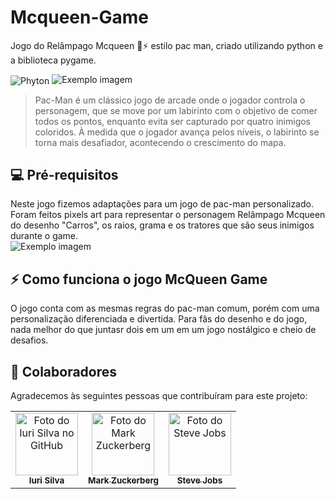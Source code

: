 # Mcqueen-Game
Jogo do Relâmpago Mcqueen 🚗⚡ estilo pac man, criado utilizando python e a biblioteca pygame.

<img align="center" alt="Phyton" src="https://img.shields.io/badge/Python-3776AB?style=for-the-badge&logo=python&logoColor=white"/>

<img src="imagem.png" alt="Exemplo imagem">

> Pac-Man é um clássico jogo de arcade onde o jogador controla o personagem, que se move por um labirinto com o objetivo de comer todos os pontos, enquanto evita ser capturado por quatro inimigos coloridos. À medida que o jogador avança pelos níveis, o labirinto se torna mais desafiador, acontecendo o crescimento do mapa. 

## 💻 Pré-requisitos

Neste jogo fizemos adaptações para um jogo de pac-man personalizado. Foram feitos pixels art para representar o personagem Relâmpago Mcqueen do desenho "Carros", os raios, grama e os tratores que são seus inimigos durante o game.  
<img src="imagem.png" alt="Exemplo imagem">

## ⚡ Como funciona o jogo McQueen Game

O jogo conta com as mesmas regras do pac-man comum, porém com uma personalização diferenciada e divertida. Para fâs do desenho e do jogo, nada melhor do que juntasr dois em um em um jogo nostálgico e cheio de desafios. 


## 🤝 Colaboradores

Agradecemos às seguintes pessoas que contribuíram para este projeto:

<table>
  <tr>
    <td align="center">
      <a href="#" title="defina o título do link">
        <img src="https://avatars3.githubusercontent.com/u/31936044" width="100px;" alt="Foto do Iuri Silva no GitHub"/><br>
        <sub>
          <b>Iuri Silva</b>
        </sub>
      </a>
    </td>
    <td align="center">
      <a href="#" title="defina o título do link">
        <img src="https://s2.glbimg.com/FUcw2usZfSTL6yCCGj3L3v3SpJ8=/smart/e.glbimg.com/og/ed/f/original/2019/04/25/zuckerberg_podcast.jpg" width="100px;" alt="Foto do Mark Zuckerberg"/><br>
        <sub>
          <b>Mark Zuckerberg</b>
        </sub>
      </a>
    </td>
    <td align="center">
      <a href="#" title="defina o título do link">
        <img src="https://miro.medium.com/max/360/0*1SkS3mSorArvY9kS.jpg" width="100px;" alt="Foto do Steve Jobs"/><br>
        <sub>
          <b>Steve Jobs</b>
        </sub>
      </a>
    </td>
  </tr>
</table>
